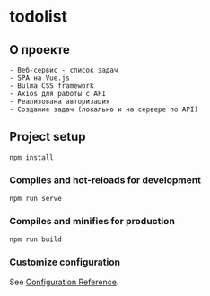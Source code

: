 # todolist

## О проекте
```
- Веб-сервис - список задач
- SPA на Vue.js
- Bulma CSS framework
- Axios для работы с API
- Реализована авторизация
- Создание задач (локально и на сервере по API)
```
## Project setup
```
npm install
```

### Compiles and hot-reloads for development
```
npm run serve
```

### Compiles and minifies for production
```
npm run build
```

### Customize configuration
See [Configuration Reference](https://cli.vuejs.org/config/).






